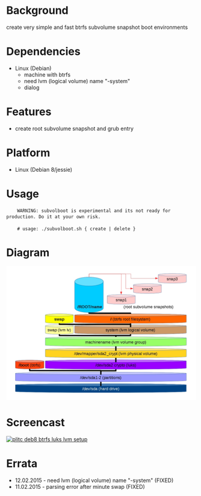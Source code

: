 
Background
==========
create very simple and fast btrfs subvolume snapshot boot environments

Dependencies
============
* Linux (Debian)
   * machine with btrfs
   * need lvm (logical volume) name "-system"
   * dialog

Features
========
* create root subvolume snapshot and grub entry

Platform
========
* Linux (Debian 8/jessie)

Usage
=====
```
    WARNING: subvolboot is experimental and its not ready for production. Do it at your own risk.

    # usage: ./subvolboot.sh { create | delete }
```

Diagram
=======
![plitc_debian8_luks_lvm_boot_btrfs_subvol](/content/plitc_debian8_luks_lvm_boot_btrfs_subvol.jpg)

Screencast
==========
[![plitc deb8 btrfs luks lvm setup](https://img.youtube.com/vi/uRvd0H_m7pY/0.jpg)](https://www.youtube.com/watch?v=uRvd0H_m7pY)

Errata
======
* 12.02.2015 - need lvm (logical volume) name "-system" (FIXED)
* 11.02.2015 - parsing error after minute swap (FIXED)

